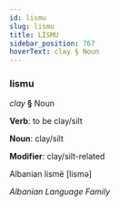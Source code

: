 ```yaml
---
id: lismu
slug: lismu
title: LİSMU
sidebar_position: 767
hoverText: clay § Noun
---
```


### lismu

*clay* **§** Noun

**Verb**: to be clay/silt

**Noun**: clay/silt

**Modifier**: clay/silt-related

Albanian lismë [lismə]

*Albanian Language Family*
